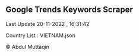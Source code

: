 

## Google Trends Keywords Scraper 
 
Last Update 20-11-2022 , 16:31:42

Country List :
VIETNAM.json



© Abdul Muttaqin 
